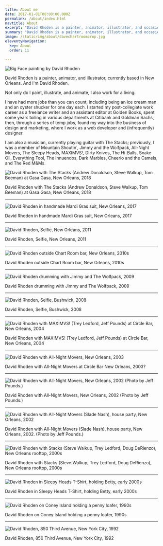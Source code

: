 ```yaml
---
title: About me
date: 2017-01-01T00:00:00.000Z
permalink: /about/index.html
navtitle: About
excerpt: "David Rhoden is a painter, animator, illustrator, and occasional musician, currently based in New Orleans."
summary: "David Rhoden is a painter, animator, illustrator, and occasional musician, currently based in New Orleans."
image: /static/img/about/davechartroomcrop.jpg
eleventyNavigation:
  key: About
  order: 11
  
---
```

![Big Face painting by David Rhoden](/static/img/paintings/bigface_sq.jpg)

David Rhoden is a painter, animator, and illustrator, currently based in New Orleans. And I'm David Rhoden.

Not only do I paint, illustrate, and animate, I also work for a living.

I have had more jobs than you can count, including being an ice cream man and an oyster shucker for one day each. I started my post-collegiate work career as a freelance writer and an assistant editor at Golden Books, spent some years toiling in various departments at Citibank and Goldman Sachs, then, through a series of temp jobs, found my way into the business of design and marketing, where I work as a web developer and (infrequently) designer.

I am also a musician, currently playing guitar with The Stacks; previously, I was a member of Mountain Shoutin', Jimmy and the Wolfpack, All-Night Movers, The Sleepy Heads, MAXIMVS!, Dirty Knives, The Hi-Balls, Snake Oil, Everything Tool, The Innuendos, Dark Marbles, Cheerio and the Camels, and The Red M&Ms.

![David Rhoden with The Stacks (Andrew Donaldson, Steve Walkup, Tom Beeman) at Gasa Gasa, New Orleans, 2018](/static/img/rock/stacks-gasa-gasa-aug-18-2019.jpg)

David Rhoden with The Stacks (Andrew Donaldson, Steve Walkup, Tom Beeman) at Gasa Gasa, New Orleans, 2018

---

![David Rhoden in handmade Mardi Gras suit, New Orleans, 2017](/static/img/about/mgsuit01.jpg)

David Rhoden in handmade Mardi Gras suit, New Orleans, 2017

---

![David Rhoden, Selfie, New Orleans, 2011](/static/img/about/selfportraitofdrr.jpg)

David Rhoden, Selfie, New Orleans, 2011

---

![David Rhoden outside Chart Room bar, New Orleans, 2010s](/static/img/about/davechartroomcrop.jpg)

David Rhoden outside Chart Room bar, New Orleans, 2010s

---

![David Rhoden drumming with Jimmy and The Wolfpack, 2009](/static/img/rock/jandtwp-lakeside-feb-26-2009/davedrummingatlakeside_sm.jpg.jpg)

David Rhoden drumming with Jimmy and The Wolfpack, 2009

---

![David Rhoden, Selfie, Bushwick, 2008](/static/img/about/dave2011.jpg)

David Rhoden, Selfie, Bushwick, 2008

---

![David Rhoden with MAXIMVS! (Trey Ledford, Jeff Pounds) at Circle Bar, New Orleans, 2004](/static/img/rock/maximvs/maximvs-big-top-feb-18-2004/david-drumming-feb-18-2004.jpg)

David Rhoden with MAXIMVS! (Trey Ledford, Jeff Pounds) at Circle Bar, New Orleans, 2004

---

![David Rhoden with All-Night Movers, New Orleans, 2003](/static/img/rock/all-night-movers/circle-bar-oct-3-2002/all-night-movers-davetalktoit.jpg)

David Rhoden with All-Night Movers at Circle Bar New Orleans, 2003?

---

![David Rhoden with All-Night Movers, New Orleans, 2002 (Photo by Jeff Pounds.)](/static/img/rock/ferrara-gallery-oct-9-2002/all-night-movers-feerrara-window-by-jeff-pounds.jpg)

David Rhoden with All-Night Movers, New Orleans, 2002 (Photo by Jeff Pounds.)

---

![David Rhoden with All-Night Movers (Slade Nash), house party, New Orleans, 2002](/static/img/rock/all-night-movers/all-night-movers-cover-aug-3-2002.jpg)

David Rhoden with All-Night Movers (Slade Nash), house party, New Orleans, 2002. (Photo by Jeff Pounds.)

---

![David Rhoden with Stacks (Steve Walkup, Trey Ledford, Doug DeRienzo), New Orleans rooftop, 2000s](/static/img/rock/stacks-tumbler-by-eli.jpg)

David Rhoden with Stacks (Steve Walkup, Trey Ledford, Doug DeRienzo), New Orleans rooftop, 2000s

---

![David Rhoden in Sleepy Heads T-Shirt, holding Betty, early 2000s](/static/img/about/daveinsleepyheadsshirtwithsally.jpg)

David Rhoden in Sleepy Heads T-Shirt, holding Betty, early 2000s

---

![David Rhoden on Coney Island holding a penny loafer, 1990s](/static/img/about/davidonconeyiwithloafer.jpg)

David Rhoden on Coney Island holding a penny loafer, 1990s

---

![David Rhoden, 850 Third Avenue, New York City, 1992](/static/img/about/drrinfrontof850.jpg)

David Rhoden, 850 Third Avenue, New York City, 1992
